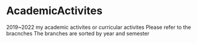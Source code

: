 # AcademicActivites
2019~2022 my academic activites or curricular activites
Please refer to the bracnches
The branches are sorted by year and semester
